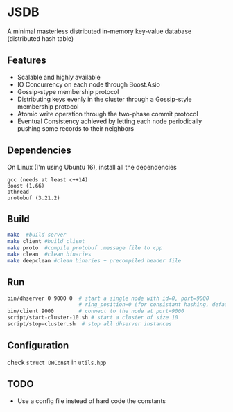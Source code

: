 # JSDB
A minimal masterless distributed in-memory key-value database (distributed hash table)

## Features
- Scalable and highly available
- IO Concurrency on each node through Boost.Asio
- Gossip-stype membership protocol
- Distributing keys evenly in the cluster through a Gossip-style membership protocol
- Atomic write operation through the two-phase commit protocol
- Eventual Consistency achieved by letting each node periodically pushing some records to their neighbors

## Dependencies
On Linux (I'm using Ubuntu 16), install all the dependencies
```
gcc (needs at least c++14)
Boost (1.66)
pthread
protobuf (3.21.2)
```

## Build
```bash
make  #build server
make client #build client
make proto  #compile protobuf .message file to cpp
make clean  #clean binaries
make deepclean #clean binaries + precompiled header file
```

## Run
```bash
bin/dhserver 0 9000 0  # start a single node with id=0, port=9000
                       # ring_position=0 (for consistant hashing, default ring size = 65536)
bin/client 9000        # connect to the node at port=9000
script/start-cluster-10.sh # start a cluster of size 10
script/stop-cluster.sh  # stop all dhserver instances
```

## Configuration
check `struct DHConst` in `utils.hpp`

## TODO
- Use a config file instead of hard code the constants